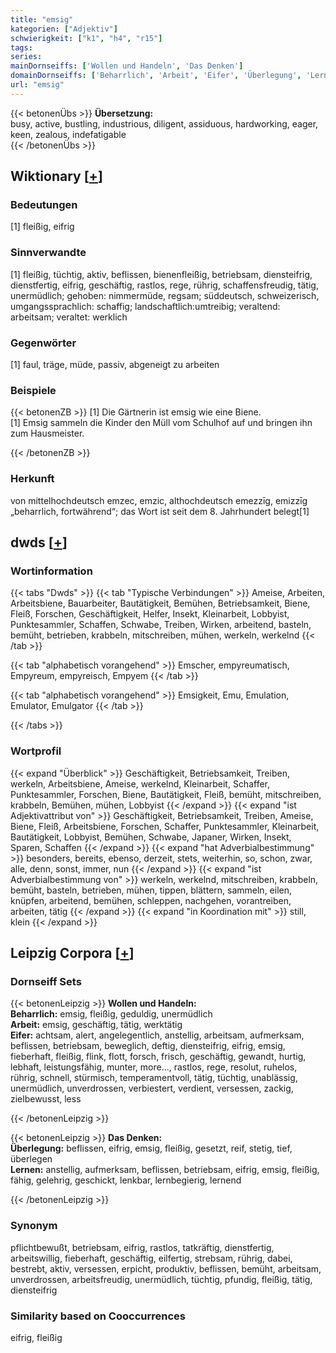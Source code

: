 ```yaml
---
title: "emsig"
kategorien: ["Adjektiv"]
schwierigkeit: ["k1", "h4", "r15"]
tags:
series:
mainDornseiffs: ['Wollen und Handeln', 'Das Denken']
domainDornseiffs: ['Beharrlich', 'Arbeit', 'Eifer', 'Überlegung', 'Lernen']
url: "emsig"
---
```


{{< betonenÜbs >}}
**Übersetzung:**  
busy, active, bustling, industrious, diligent, assiduous, hardworking, eager, keen, zealous, indefatigable  
{{< /betonenÜbs >}}

## Wiktionary [[+](https://de.wiktionary.org/wiki/emsig)]

### Bedeutungen
[1] fleißig, eifrig  

### Sinnverwandte
[1] fleißig, tüchtig, aktiv, beflissen, bienenfleißig, betriebsam, diensteifrig, dienstfertig, eifrig, geschäftig, rastlos, rege, rührig, schaffensfreudig, tätig, unermüdlich; gehoben: nimmermüde, regsam; süddeutsch, schweizerisch, umgangssprachlich: schaffig; landschaftlich:umtreibig; veraltend: arbeitsam; veraltet: werklich  

### Gegenwörter
[1] faul, träge, müde, passiv, abgeneigt zu arbeiten  

### Beispiele
{{< betonenZB >}}
[1] Die Gärtnerin ist emsig wie eine Biene.  
[1] Emsig sammeln die Kinder den Müll vom Schulhof auf und bringen ihn zum Hausmeister.  

{{< /betonenZB >}}
### Herkunft
von mittelhochdeutsch emzec, emzic, althochdeutsch emezzīg, emizzīg „beharrlich, fortwährend“; das Wort ist seit dem 8. Jahrhundert belegt[1]  



## dwds [[+](https://www.dwds.de/wb/emsig)]

### Wortinformation
{{< tabs "Dwds" >}}
{{< tab "Typische Verbindungen" >}}
Ameise, Arbeiten, Arbeitsbiene, Bauarbeiter, Bautätigkeit, Bemühen, Betriebsamkeit, Biene, Fleiß, Forschen, Geschäftigkeit, Helfer, Insekt, Kleinarbeit, Lobbyist, Punktesammler, Schaffen, Schwabe, Treiben, Wirken, arbeitend, basteln, bemüht, betrieben, krabbeln, mitschreiben, mühen, werkeln, werkelnd
{{< /tab >}}

{{< tab "alphabetisch vorangehend" >}}
Emscher, empyreumatisch, Empyreum, empyreisch, Empyem
{{< /tab >}}

{{< tab "alphabetisch vorangehend" >}}
Emsigkeit, Emu, Emulation, Emulator, Emulgator
{{< /tab >}}

{{< /tabs >}}

### Wortprofil
{{< expand "Überblick" >}} Geschäftigkeit, Betriebsamkeit, Treiben, werkeln, Arbeitsbiene, Ameise, werkelnd, Kleinarbeit, Schaffer, Punktesammler, Forschen, Biene, Bautätigkeit, Fleiß, bemüht, mitschreiben, krabbeln, Bemühen, mühen, Lobbyist {{< /expand >}}
{{< expand "ist Adjektivattribut von" >}} Geschäftigkeit, Betriebsamkeit, Treiben, Ameise, Biene, Fleiß, Arbeitsbiene, Forschen, Schaffer, Punktesammler, Kleinarbeit, Bautätigkeit, Lobbyist, Bemühen, Schwabe, Japaner, Wirken, Insekt, Sparen, Schaffen {{< /expand >}}
{{< expand "hat Adverbialbestimmung" >}} besonders, bereits, ebenso, derzeit, stets, weiterhin, so, schon, zwar, alle, denn, sonst, immer, nun {{< /expand >}}
{{< expand "ist Adverbialbestimmung von" >}} werkeln, werkelnd, mitschreiben, krabbeln, bemüht, basteln, betrieben, mühen, tippen, blättern, sammeln, eilen, knüpfen, arbeitend, bemühen, schleppen, nachgehen, vorantreiben, arbeiten, tätig {{< /expand >}}
{{< expand "in Koordination mit" >}} still, klein {{< /expand >}}

## Leipzig Corpora [[+](https://corpora.uni-leipzig.de/en/res?word=emsig&corpusId=deu_newscrawl-public_2018)]

### Dornseiff Sets
{{< betonenLeipzig >}}
**Wollen und Handeln:**  
**Beharrlich:** emsig, fleißig, geduldig, unermüdlich  
**Arbeit:** emsig, geschäftig, tätig, werktätig  
**Eifer:** achtsam, alert, angelegentlich, anstellig, arbeitsam, aufmerksam, beflissen, betriebsam, beweglich, deftig, diensteifrig, eifrig, emsig, fieberhaft, fleißig, flink, flott, forsch, frisch, geschäftig, gewandt, hurtig, lebhaft, leistungsfähig, munter, more..., rastlos, rege, resolut, ruhelos, rührig, schnell, stürmisch, temperamentvoll, tätig, tüchtig, unablässig, unermüdlich, unverdrossen, verbiestert, verdient, versessen, zackig, zielbewusst, less  

{{< /betonenLeipzig >}}


{{< betonenLeipzig >}}
**Das Denken:**  
**Überlegung:** beflissen, eifrig, emsig, fleißig, gesetzt, reif, stetig, tief, überlegen  
**Lernen:** anstellig, aufmerksam, beflissen, betriebsam, eifrig, emsig, fleißig, fähig, gelehrig, geschickt, lenkbar, lernbegierig, lernend  

{{< /betonenLeipzig >}}

### Synonym
pflichtbewußt, betriebsam, eifrig, rastlos, tatkräftig, dienstfertig, arbeitswillig, fieberhaft, geschäftig, eilfertig, strebsam, rührig, dabei, bestrebt, aktiv, versessen, erpicht, produktiv, beflissen, bemüht, arbeitsam, unverdrossen, arbeitsfreudig, unermüdlich, tüchtig, pfundig, fleißig, tätig, diensteifrig


### Similarity based on Cooccurrences
eifrig, fleißig


